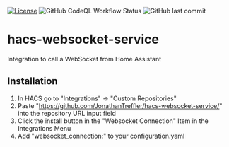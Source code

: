 [![License](https://img.shields.io/github/license/JonathanTreffler/hacs-websocket-service?style=flat-square)](https://github.com/JonathanTreffler/hacs-websocket-service/blob/master/LICENSE)
![GitHub CodeQL Workflow Status](https://img.shields.io/github/workflow/status/JonathanTreffler/hacs-websocket-service/CodeQL?label=CodeQL&style=flat-square)
![GitHub last commit](https://img.shields.io/github/last-commit/JonathanTreffler/hacs-websocket-service?style=flat-square)

# hacs-websocket-service
Integration to call a WebSocket from Home Assistant

## Installation

1. In HACS go to "Integrations" -> "Custom Repositories"
1. Paste "https://github.com/JonathanTreffler/hacs-websocket-service/" into the repository URL input field
1. Click the install button in the "Websocket Connection" Item in the Integrations Menu
1. Add "websocket_connection:" to your configuration.yaml
